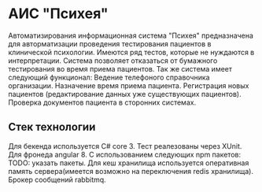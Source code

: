 # АИС "Психея"

Автоматизирования информационная система "Психея" предназначена для авторматизации проведения тестирования пациентов в клинической психологии.
Имеются ряд тестов, которые не нуждаются в интерпретации. Система позволяет отказаться от бумажного тестирования во время приема пациентов.
Так же система имеет следующий функционал:
Ведение телефоного справочника организации.
Назначение время приема пациента.
Регистрация новых пациентов (редактирование данных уже существующих пациентов).
Проверка документов пациента в сторонних системах.

## Стек технологии

Для бекенда используется C# core 3.
Тест реалезованы через XUnit.
Для фронеда angular 8. С использованием следующих npm пакетов:
TODO: указать пакеты.
Для кеш хранилища используется оперативная память сервера(имеется возможно на переключения redis хранилища).
Брокер сообщений rabbitmq.

